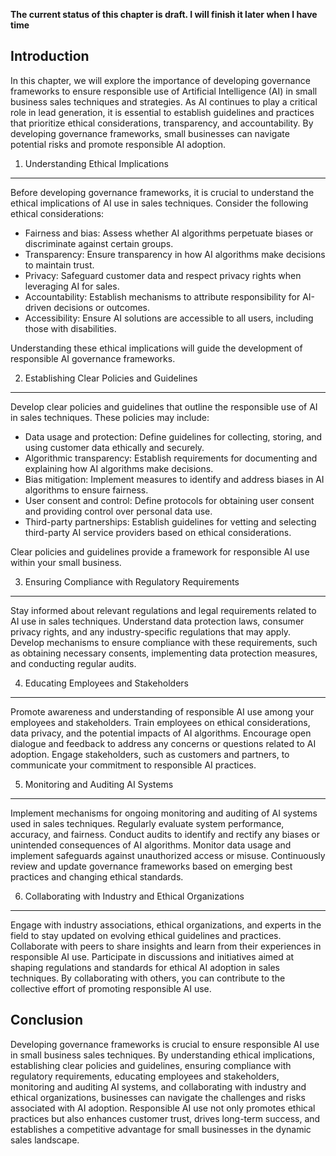 **The current status of this chapter is draft. I will finish it later when I have time**

Introduction
------------

In this chapter, we will explore the importance of developing governance frameworks to ensure responsible use of Artificial Intelligence (AI) in small business sales techniques and strategies. As AI continues to play a critical role in lead generation, it is essential to establish guidelines and practices that prioritize ethical considerations, transparency, and accountability. By developing governance frameworks, small businesses can navigate potential risks and promote responsible AI adoption.

1. Understanding Ethical Implications
-------------------------------------

Before developing governance frameworks, it is crucial to understand the ethical implications of AI use in sales techniques. Consider the following ethical considerations:

* Fairness and bias: Assess whether AI algorithms perpetuate biases or discriminate against certain groups.
* Transparency: Ensure transparency in how AI algorithms make decisions to maintain trust.
* Privacy: Safeguard customer data and respect privacy rights when leveraging AI for sales.
* Accountability: Establish mechanisms to attribute responsibility for AI-driven decisions or outcomes.
* Accessibility: Ensure AI solutions are accessible to all users, including those with disabilities.

Understanding these ethical implications will guide the development of responsible AI governance frameworks.

2. Establishing Clear Policies and Guidelines
---------------------------------------------

Develop clear policies and guidelines that outline the responsible use of AI in sales techniques. These policies may include:

* Data usage and protection: Define guidelines for collecting, storing, and using customer data ethically and securely.
* Algorithmic transparency: Establish requirements for documenting and explaining how AI algorithms make decisions.
* Bias mitigation: Implement measures to identify and address biases in AI algorithms to ensure fairness.
* User consent and control: Define protocols for obtaining user consent and providing control over personal data use.
* Third-party partnerships: Establish guidelines for vetting and selecting third-party AI service providers based on ethical considerations.

Clear policies and guidelines provide a framework for responsible AI use within your small business.

3. Ensuring Compliance with Regulatory Requirements
---------------------------------------------------

Stay informed about relevant regulations and legal requirements related to AI use in sales techniques. Understand data protection laws, consumer privacy rights, and any industry-specific regulations that may apply. Develop mechanisms to ensure compliance with these requirements, such as obtaining necessary consents, implementing data protection measures, and conducting regular audits.

4. Educating Employees and Stakeholders
---------------------------------------

Promote awareness and understanding of responsible AI use among your employees and stakeholders. Train employees on ethical considerations, data privacy, and the potential impacts of AI algorithms. Encourage open dialogue and feedback to address any concerns or questions related to AI adoption. Engage stakeholders, such as customers and partners, to communicate your commitment to responsible AI practices.

5. Monitoring and Auditing AI Systems
-------------------------------------

Implement mechanisms for ongoing monitoring and auditing of AI systems used in sales techniques. Regularly evaluate system performance, accuracy, and fairness. Conduct audits to identify and rectify any biases or unintended consequences of AI algorithms. Monitor data usage and implement safeguards against unauthorized access or misuse. Continuously review and update governance frameworks based on emerging best practices and changing ethical standards.

6. Collaborating with Industry and Ethical Organizations
--------------------------------------------------------

Engage with industry associations, ethical organizations, and experts in the field to stay updated on evolving ethical guidelines and practices. Collaborate with peers to share insights and learn from their experiences in responsible AI use. Participate in discussions and initiatives aimed at shaping regulations and standards for ethical AI adoption in sales techniques. By collaborating with others, you can contribute to the collective effort of promoting responsible AI use.

Conclusion
----------

Developing governance frameworks is crucial to ensure responsible AI use in small business sales techniques. By understanding ethical implications, establishing clear policies and guidelines, ensuring compliance with regulatory requirements, educating employees and stakeholders, monitoring and auditing AI systems, and collaborating with industry and ethical organizations, businesses can navigate the challenges and risks associated with AI adoption. Responsible AI use not only promotes ethical practices but also enhances customer trust, drives long-term success, and establishes a competitive advantage for small businesses in the dynamic sales landscape.
